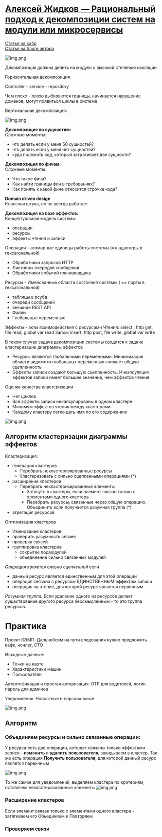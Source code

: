 # [Алексей Жидков — Рациональный подход к декомпозиции систем на модули или микросервисы](https://www.youtube.com/watch?v=7u7LGhXlpcE)

[Статья на хабр](https://habr.com/ru/companies/jugru/articles/731424/)   
[Статья на блоге автора](https://azhidkov.pro/posts/23/04/ergonomic-decomposition/)

 ![img.png](coupling.png)
 
Декомпозиция должна делить на модули с высокой степенью изоляции 

Горизонтальная декомпозиция

Controller - service - repository

Чем плохо - плохо выбираются границы, начинается нарушение доменов, могут появиться циклы в системе




Вертикальная декомпозиция: 

![img.png](verticalDecomposition.png)

**Декомпозиция по сущностям:**  
Сложные моменты:
* что делать если у меня 50 сущностей?
* что делать если у меня нет сущностей?
* куда положить код, который затрагивает две сущности?


**Декомпозиция по фичам:**  
Сложные моменты:
* Что такое фича?
* Как найти границы фич в требованиях?
* Как понять к какой фиче относится строчка кода?

**Domain driven design**  
Классная штука, но не всегда работает

**Декомпозиция на базе эффектов:**  
Концептуальная модель системы
- операции
- ресурсы
- эффекты чтения и записи

Операции - атомарные единицы работы системы (== адаптеры в гексагональной)
* Обработчики запросов HTTP
* Листнеры очередей сообщений
* Обработчики событий планировщика

Ресурсы - Именованные области состояния системы ( == порты в гексагональной)
* таблицы в рсубд
* очереди сообщений
* внешние REST API
* Файлы
* Глобальные переменные

Эффекты - акты взаимодействия с ресурсами
Чтения: select , http get, file read, global var read 
Запси: insert, http post, file write, global var write


В таком случае задача декомпозиции системы сводится к задаче кластеризации диаграммы эффектов  
* Ресурсы являются глобальными переменными. Минимизация области видимоти глобальных переменных снижает общую сцепленность
* Эффекты записи создают большую сцепленность. Инкапсуляция эффектов записи имеет большее значение, чем эффектов чтения

Оценка качества кластеризации
* Нет циклов
* Все эффекты записи инкапсулированы в одном кластере
* Минимум эффектов чтения между кластерами
* Каждому кластеру легко дать имя по его содержанию

![img.png](clusters.png)

## Алгоритм кластеризации диаграммы эффектов

Кластеризация:
* генерация кластеров
  * Перебрать некластеризированные ресурсы
  * Кластеризовать с сильно сцепленными операциями (*)
* расширение кластеров
  * Перебрать некластеризированные элементы
    * Затянуть в кластеры, если элемент связан только с элементами одного кластера
    * Перебрать ресурсы, связанные через общую операцию. Объединить если получается разумная группа (*)
* агрегация ресурсов

Оптимизация кластеров

* Именование кластеров 
* проверить разумность связей
* проверка связей
* группировка кластеров 
  * сокрытие подмодулей
  * обьединение сильно связанных модулей

    

_Операция является сильно сцепленной_ если
* данный ресурс является единственным для этой операции
* операция связана с ресурсом ЕДИНСТВЕННЫМ эффектом записи
* операция на чтение, для которой ресурс является первичным

_Разумная группа._ 
Если удаление одного из ресурсов делает существование другого ресурса бессмысленным - то это группа ресурсов.

 



# Практика
Проект КЭМП:
Дальнобоям на пути следования нужно предложить кафе, ночлег, СТО

Исходные данные:  
* Точки на карте 
* Характеристики машин
* Пользователи

Аутентификация и простая авторизация:
OTP для водителей, логин пароль для админов

Уведомления:
Новостные и персональные

![img.png](effects.png)


## Алгоритм

### Объединяем ресурсы и сильно связанные операции:

У ресурса есть две операции, которые связаны только эффектами записи - **изменить** и **удалить** **пользователя**, закидываем в кластер.
Так же есть операция **Получить пользователя**, для которой данный ресурс является первичным

![img.png](UsersResourceWIthCoupledOperations.png)

То же самое для уведомлений, выделяем кластера по критериям, оставляем некластеризованные элементы
![img.png](PushClusterFirstStep.png)


### Расширение кластеров 
Если элемент связан только с элементами одного кластера - затягиваем его
Обьединяем и Повторяем 

### Проверяем связи





















